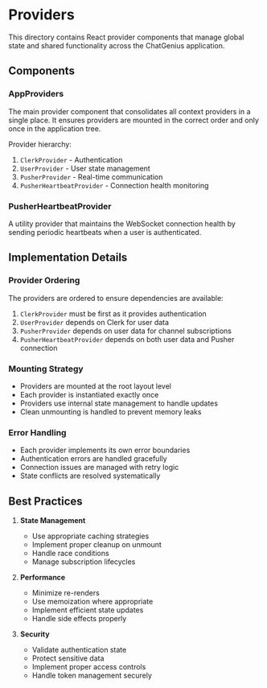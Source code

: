 # Providers

This directory contains React provider components that manage global state and shared functionality across the ChatGenius application.

## Components

### AppProviders

The main provider component that consolidates all context providers in a single place. It ensures providers are mounted in the correct order and only once in the application tree.

Provider hierarchy:
1. `ClerkProvider` - Authentication
2. `UserProvider` - User state management
3. `PusherProvider` - Real-time communication
4. `PusherHeartbeatProvider` - Connection health monitoring

### PusherHeartbeatProvider

A utility provider that maintains the WebSocket connection health by sending periodic heartbeats when a user is authenticated.

## Implementation Details

### Provider Ordering

The providers are ordered to ensure dependencies are available:
1. `ClerkProvider` must be first as it provides authentication
2. `UserProvider` depends on Clerk for user data
3. `PusherProvider` depends on user data for channel subscriptions
4. `PusherHeartbeatProvider` depends on both user data and Pusher connection

### Mounting Strategy

- Providers are mounted at the root layout level
- Each provider is instantiated exactly once
- Providers use internal state management to handle updates
- Clean unmounting is handled to prevent memory leaks

### Error Handling

- Each provider implements its own error boundaries
- Authentication errors are handled gracefully
- Connection issues are managed with retry logic
- State conflicts are resolved systematically

## Best Practices

1. **State Management**
   - Use appropriate caching strategies
   - Implement proper cleanup on unmount
   - Handle race conditions
   - Manage subscription lifecycles

2. **Performance**
   - Minimize re-renders
   - Use memoization where appropriate
   - Implement efficient state updates
   - Handle side effects properly

3. **Security**
   - Validate authentication state
   - Protect sensitive data
   - Implement proper access controls
   - Handle token management securely 